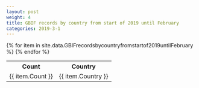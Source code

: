 ```yaml
---
layout: post
weight: 4
title: GBIF records by country from start of 2019 until February
categories: 2019-3-1
---
```

<table>
	<tr>
		<th>Count</th>
		<th>Country</th>
	</tr>
{% for item in site.data.GBIFrecordsbycountryfromstartof2019untilFebruary %}
	<tr>
		<td>{{ item.Count }}</td>
		<td>{{ item.Country }}</td>
	</tr>
                     {% endfor %}
</table>
